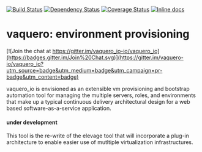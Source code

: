[![Build Status](https://travis-ci.org/vaquero-io/vaquero_io.svg?branch=master)][travis]
[![Dependency Status](https://gemnasium.com/vaquero-io/vaquero_io.png?travis)][gemnasium]
[![Coverage Status](https://coveralls.io/repos/vaquero-io/vaquero_io/badge.png?branch=master)][coveralls]
[![Inline docs](http://inch-ci.org/github/vaquero-io/vaquero_io.png?branch=master)][inch]

[travis]: http://travis-ci.org/vaquero-io/vaquero_io
[gemnasium]: https://gemnasium.com/vaquero-io/vaquero_io
[coveralls]: https://coveralls.io/r/vaquero-io/vaquero_io
[inch]: http://inch-ci.org/github/vaquero-io/vaquero_io

# vaquero: environment provisioning

[![Join the chat at https://gitter.im/vaquero_io-io/vaquero_io](https://badges.gitter.im/Join%20Chat.svg)](https://gitter.im/vaquero-io/vaquero_io?utm_source=badge&utm_medium=badge&utm_campaign=pr-badge&utm_content=badge)

vaquero_io is envisioned as an extensible vm provisioning and bootstrap automation tool for managing the multiple servers, roles, and environments that make up a typical continuous delivery architectural design for a web based software-as-a-service application.

#### under development
This tool is the re-write of the elevage tool that will incorporate a plug-in architecture to enable easier use of mutltiple virtualization infrastructures.
